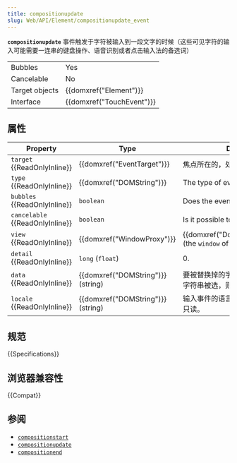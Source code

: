 ```yaml
---
title: compositionupdate
slug: Web/API/Element/compositionupdate_event
---
```


**`compositionupdate`** 事件触发于字符被输入到一段文字的时候（这些可见字符的输入可能需要一连串的键盘操作、语音识别或者点击输入法的备选词）

<table class="properties">
  <tbody>
    <tr>
      <td>Bubbles</td>
      <td>Yes</td>
    </tr>
    <tr>
      <td>Cancelable</td>
      <td>No</td>
    </tr>
    <tr>
      <td>Target objects</td>
      <td>{{domxref("Element")}}</td>
    </tr>
    <tr>
      <td>Interface</td>
      <td>{{domxref("TouchEvent")}}</td>
    </tr>
  </tbody>
</table>

## 属性

| Property                        | Type                              | Description                                                         |
| ------------------------------- | --------------------------------- | ------------------------------------------------------------------- |
| `target` {{ReadOnlyInline}}     | {{domxref("EventTarget")}}        | 焦点所在的，处理文字输入的元素。                                    |
| `type` {{ReadOnlyInline}}       | {{domxref("DOMString")}}          | The type of event.                                                  |
| `bubbles` {{ReadOnlyInline}}    | `boolean`                         | Does the event normally bubble?                                     |
| `cancelable` {{ReadOnlyInline}} | `boolean`                         | Is it possible to cancel the event?                                 |
| `view` {{ReadOnlyInline}}       | {{domxref("WindowProxy")}}        | {{domxref("Document.defaultView")}} (the `window` of the document). |
| `detail` {{ReadOnlyInline}}     | `long` (`float`)                  | 0.                                                                  |
| `data` {{ReadOnlyInline}}       | {{domxref("DOMString")}} (string) | 要被替换掉的字符串，如果输入时没有字符串被选，则为空字符串。只读。  |
| `locale` {{ReadOnlyInline}}     | {{domxref("DOMString")}} (string) | 输入事件的语言代号，或者空字符串。只读。                            |

## 规范

{{Specifications}}

## 浏览器兼容性

{{Compat}}

## 参阅

- [`compositionstart`](/zh-CN/docs/Web/API/Element/compositionstart_event)
- [`compositionupdate`](/zh-CN/docs/Web/API/Element/compositionupdate_event)
- [`compositionend`](/zh-CN/docs/Web/API/Element/compositionend_event)
